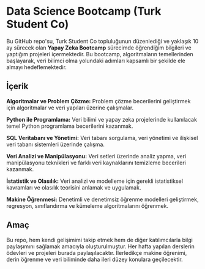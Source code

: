 
# Data Science Bootcamp (Turk Student Co)

Bu GitHub repo'su, Turk Student Co topluluğunun düzenlediği ve yaklaşık 10 ay sürecek olan **Yapay Zeka Bootcamp** sürecimde öğrendiğim bilgileri ve yaptığım projeleri içermektedir. Bu bootcamp, algoritmaların temellerinden başlayarak, veri bilimci olma yolundaki adımları kapsamlı bir şekilde ele almayı hedeflemektedir.

## İçerik

**Algoritmalar ve Problem Çözme:** Problem çözme becerilerini geliştirmek için algoritmalar ve veri yapıları üzerine çalışmalar.

**Python ile Programlama:** Veri bilimi ve yapay zeka projelerinde kullanılacak temel Python programlama becerilerini kazanmak.

**SQL Veritabanı ve Yönetimi:** Veri tabanı sorgulama, veri yönetimi ve ilişkisel veri tabanı sistemleri üzerinde çalışma.

**Veri Analizi ve Manipülasyonu:** Veri setleri üzerinde analiz yapma, veri manipülasyonu teknikleri ve farklı veri kaynaklarını temizleme becerileri kazanmak.

**İstatistik ve Olasılık:** Veri analizi ve modelleme için gerekli istatistiksel kavramları ve olasılık teorisini anlamak ve uygulamak.

**Makine Öğrenmesi:** Denetimli ve denetimsiz öğrenme modelleri geliştirmek, regresyon, sınıflandırma ve kümeleme algoritmalarını öğrenmek.

## Amaç
Bu repo, hem kendi gelişimimi takip etmek hem de diğer katılımcılarla bilgi paylaşımını sağlamak amacıyla oluşturulmuştur. Her hafta yapılan derslerin ödevleri ve projeleri burada paylaşılacaktır. İlerledikçe makine öğrenimi, derin öğrenme ve veri biliminde daha ileri düzey konulara geçilecektir.